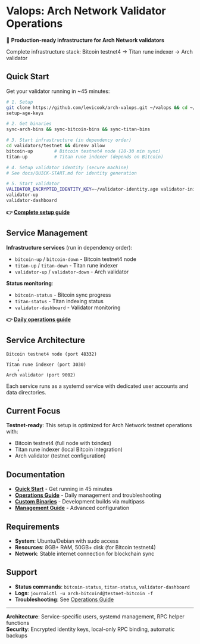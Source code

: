 # Valops: Arch Network Validator Operations

🚀 **Production-ready infrastructure for Arch Network validators**

Complete infrastructure stack: Bitcoin testnet4 → Titan rune indexer → Arch validator

## Quick Start

Get your validator running in ~45 minutes:

```bash
# 1. Setup
git clone https://github.com/levicook/arch-valops.git ~/valops && cd ~/valops && direnv allow
setup-age-keys

# 2. Get binaries
sync-arch-bins && sync-bitcoin-bins && sync-titan-bins

# 3. Start infrastructure (in dependency order)
cd validators/testnet && direnv allow
bitcoin-up        # Bitcoin testnet4 node (20-30 min sync)
titan-up          # Titan rune indexer (depends on Bitcoin)

# 4. Setup validator identity (secure machine)
# See docs/QUICK-START.md for identity generation

# 5. Start validator
VALIDATOR_ENCRYPTED_IDENTITY_KEY=~/validator-identity.age validator-init
validator-up
validator-dashboard
```

**👉 [Complete setup guide](docs/QUICK-START.md)**

## Service Management

**Infrastructure services** (run in dependency order):
- `bitcoin-up` / `bitcoin-down` - Bitcoin testnet4 node
- `titan-up` / `titan-down` - Titan rune indexer  
- `validator-up` / `validator-down` - Arch validator

**Status monitoring**:
- `bitcoin-status` - Bitcoin sync progress
- `titan-status` - Titan indexing status
- `validator-dashboard` - Validator monitoring

**👉 [Daily operations guide](docs/OPERATIONS.md)**

## Service Architecture

```
Bitcoin testnet4 node (port 48332)
    ↓
Titan rune indexer (port 3030)
    ↓
Arch validator (port 9002)
```

Each service runs as a systemd service with dedicated user accounts and data directories.

## Current Focus

**Testnet-ready**: This setup is optimized for Arch Network testnet operations with:
- Bitcoin testnet4 (full node with txindex)
- Titan rune indexer (local Bitcoin integration)
- Arch validator (testnet configuration)

## Documentation

- **[Quick Start](docs/QUICK-START.md)** - Get running in 45 minutes
- **[Operations Guide](docs/OPERATIONS.md)** - Daily management and troubleshooting
- **[Custom Binaries](docs/CUSTOM-BINARIES.md)** - Development builds via multipass
- **[Management Guide](docs/MANAGEMENT.md)** - Advanced configuration

## Requirements

- **System**: Ubuntu/Debian with sudo access
- **Resources**: 8GB+ RAM, 50GB+ disk (for Bitcoin testnet4)
- **Network**: Stable internet connection for blockchain sync

## Support

- **Status commands**: `bitcoin-status`, `titan-status`, `validator-dashboard`
- **Logs**: `journalctl -u arch-bitcoind@testnet-bitcoin -f`
- **Troubleshooting**: See [Operations Guide](docs/OPERATIONS.md)

---

**Architecture**: Service-specific users, systemd management, RPC helper functions  
**Security**: Encrypted identity keys, local-only RPC binding, automatic backups
